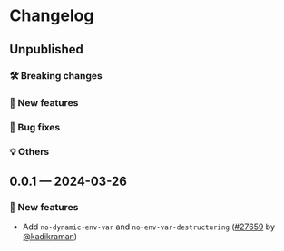 # Changelog

## Unpublished

### 🛠 Breaking changes

### 🎉 New features

### 🐛 Bug fixes

### 💡 Others

## 0.0.1 — 2024-03-26

### 🎉 New features

- Add `no-dynamic-env-var` and `no-env-var-destructuring` ([#27659](https://github.com/expo/expo/pull/27659) by [@kadikraman](https://github.com/kadikraman))
